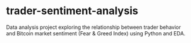 # trader-sentiment-analysis
Data analysis project exploring the relationship between trader behavior and Bitcoin market sentiment (Fear &amp; Greed Index) using Python and EDA.
